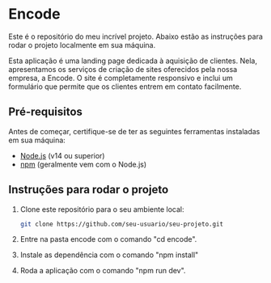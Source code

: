 # Encode

Este é o repositório do meu incrível projeto. Abaixo estão as instruções para rodar o projeto localmente em sua máquina.

Esta aplicação é uma landing page dedicada à aquisição de clientes. Nela, apresentamos os serviços de criação de sites oferecidos pela nossa empresa, a Encode. O site é completamente responsivo e inclui um formulário que permite que os clientes entrem em contato facilmente.

## Pré-requisitos

Antes de começar, certifique-se de ter as seguintes ferramentas instaladas em sua máquina:

- [Node.js](https://nodejs.org/) (v14 ou superior)
- [npm](https://www.npmjs.com/) (geralmente vem com o Node.js)

## Instruções para rodar o projeto

1. Clone este repositório para o seu ambiente local:

   ```bash
   git clone https://github.com/seu-usuario/seu-projeto.git

2. Entre na pasta encode com o comando "cd encode".

3. Instale as dependência com o comando "npm install"

4. Roda a aplicação com o comando "npm run dev".
